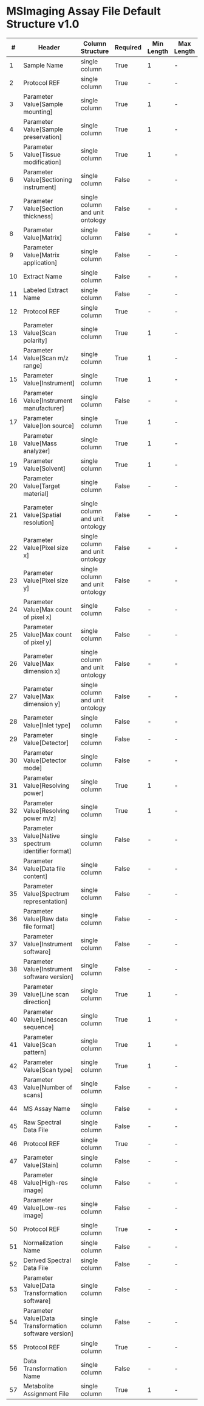 # MSImaging Assay File Default Structure v1.0

| # |Header  | Column Structure  | Required | Min Length | Max Length | Description | Examples | Controlled Terms| Default Value  |
|---|--------|-------------------|----------|------------|------------|-------------|----------|-----------------|----------------|
| 1 | Sample Name | single column | True | 1 | - |  |  | [Controlled Terms](../../../docs/prioritised-control-lists/assay-control-lists/1_0/assay-file-MSImaging-1_0.md#sample-name-column) | |
| 2 | Protocol REF | single column | True | - | - |  |  | [Controlled Terms](../../../docs/prioritised-control-lists/assay-control-lists/1_0/assay-file-MSImaging-1_0.md#protocol-ref-column) | Preparation|
| 3 | Parameter Value[Sample mounting] | single column | True | 1 | - |  |  | [Controlled Terms](../../../docs/prioritised-control-lists/assay-control-lists/1_0/assay-file-MSImaging-1_0.md#parameter-valuesample-mounting-column) | |
| 4 | Parameter Value[Sample preservation] | single column | True | 1 | - |  |  | [Controlled Terms](../../../docs/prioritised-control-lists/assay-control-lists/1_0/assay-file-MSImaging-1_0.md#parameter-valuesample-preservation-column) | |
| 5 | Parameter Value[Tissue modification] | single column | True | 1 | - |  |  | [Controlled Terms](../../../docs/prioritised-control-lists/assay-control-lists/1_0/assay-file-MSImaging-1_0.md#parameter-valuetissue-modification-column) | |
| 6 | Parameter Value[Sectioning instrument] | single column | False | - | - |  |  | [Controlled Terms](../../../docs/prioritised-control-lists/assay-control-lists/1_0/assay-file-MSImaging-1_0.md#parameter-valuesectioning-instrument-column) | |
| 7 | Parameter Value[Section thickness] | single column and unit ontology | False | - | - |  |  | [Controlled Terms](../../../docs/prioritised-control-lists/assay-control-lists/1_0/assay-file-MSImaging-1_0.md#parameter-valuesection-thickness-column) | |
| 8 | Parameter Value[Matrix] | single column | False | - | - |  |  | [Controlled Terms](../../../docs/prioritised-control-lists/assay-control-lists/1_0/assay-file-MSImaging-1_0.md#parameter-valuematrix-column) | |
| 9 | Parameter Value[Matrix application] | single column | False | - | - |  |  | [Controlled Terms](../../../docs/prioritised-control-lists/assay-control-lists/1_0/assay-file-MSImaging-1_0.md#parameter-valuematrix-application-column) | |
| 10 | Extract Name | single column | False | - | - |  |  | [Controlled Terms](../../../docs/prioritised-control-lists/assay-control-lists/1_0/assay-file-MSImaging-1_0.md#extract-name-column) | |
| 11 | Labeled Extract Name | single column | False | - | - |  |  | [Controlled Terms](../../../docs/prioritised-control-lists/assay-control-lists/1_0/assay-file-MSImaging-1_0.md#labeled-extract-name-column) | |
| 12 | Protocol REF | single column | True | - | - |  |  | [Controlled Terms](../../../docs/prioritised-control-lists/assay-control-lists/1_0/assay-file-MSImaging-1_0.md#protocol-ref-column) | Mass spectrometry|
| 13 | Parameter Value[Scan polarity] | single column | True | 1 | - |  |  | [Controlled Terms](../../../docs/prioritised-control-lists/assay-control-lists/1_0/assay-file-MSImaging-1_0.md#parameter-valuescan-polarity-column) | |
| 14 | Parameter Value[Scan m/z range] | single column | True | 1 | - |  |  | [Controlled Terms](../../../docs/prioritised-control-lists/assay-control-lists/1_0/assay-file-MSImaging-1_0.md#parameter-valuescan-m/z-range-column) | |
| 15 | Parameter Value[Instrument] | single column | True | 1 | - |  |  | [Controlled Terms](../../../docs/prioritised-control-lists/assay-control-lists/1_0/assay-file-MSImaging-1_0.md#parameter-valueinstrument-column) | |
| 16 | Parameter Value[Instrument manufacturer] | single column | False | - | - |  |  | [Controlled Terms](../../../docs/prioritised-control-lists/assay-control-lists/1_0/assay-file-MSImaging-1_0.md#parameter-valueinstrument-manufacturer-column) | |
| 17 | Parameter Value[Ion source] | single column | True | 1 | - |  |  | [Controlled Terms](../../../docs/prioritised-control-lists/assay-control-lists/1_0/assay-file-MSImaging-1_0.md#parameter-valueion-source-column) | |
| 18 | Parameter Value[Mass analyzer] | single column | True | 1 | - |  |  | [Controlled Terms](../../../docs/prioritised-control-lists/assay-control-lists/1_0/assay-file-MSImaging-1_0.md#parameter-valuemass-analyzer-column) | |
| 19 | Parameter Value[Solvent] | single column | True | 1 | - |  |  | [Controlled Terms](../../../docs/prioritised-control-lists/assay-control-lists/1_0/assay-file-MSImaging-1_0.md#parameter-valuesolvent-column) | |
| 20 | Parameter Value[Target material] | single column | False | - | - |  |  | [Controlled Terms](../../../docs/prioritised-control-lists/assay-control-lists/1_0/assay-file-MSImaging-1_0.md#parameter-valuetarget-material-column) | |
| 21 | Parameter Value[Spatial resolution] | single column and unit ontology | False | - | - |  |  | [Controlled Terms](../../../docs/prioritised-control-lists/assay-control-lists/1_0/assay-file-MSImaging-1_0.md#parameter-valuespatial-resolution-column) | |
| 22 | Parameter Value[Pixel size x] | single column and unit ontology | False | - | - |  |  | [Controlled Terms](../../../docs/prioritised-control-lists/assay-control-lists/1_0/assay-file-MSImaging-1_0.md#parameter-valuepixel-size-x-column) | |
| 23 | Parameter Value[Pixel size y] | single column and unit ontology | False | - | - |  |  | [Controlled Terms](../../../docs/prioritised-control-lists/assay-control-lists/1_0/assay-file-MSImaging-1_0.md#parameter-valuepixel-size-y-column) | |
| 24 | Parameter Value[Max count of pixel x] | single column | False | - | - |  |  | [Controlled Terms](../../../docs/prioritised-control-lists/assay-control-lists/1_0/assay-file-MSImaging-1_0.md#parameter-valuemax-count-of-pixel-x-column) | |
| 25 | Parameter Value[Max count of pixel y] | single column | False | - | - |  |  | [Controlled Terms](../../../docs/prioritised-control-lists/assay-control-lists/1_0/assay-file-MSImaging-1_0.md#parameter-valuemax-count-of-pixel-y-column) | |
| 26 | Parameter Value[Max dimension x] | single column and unit ontology | False | - | - |  |  | [Controlled Terms](../../../docs/prioritised-control-lists/assay-control-lists/1_0/assay-file-MSImaging-1_0.md#parameter-valuemax-dimension-x-column) | |
| 27 | Parameter Value[Max dimension y] | single column and unit ontology | False | - | - |  |  | [Controlled Terms](../../../docs/prioritised-control-lists/assay-control-lists/1_0/assay-file-MSImaging-1_0.md#parameter-valuemax-dimension-y-column) | |
| 28 | Parameter Value[Inlet type] | single column | False | - | - |  |  | [Controlled Terms](../../../docs/prioritised-control-lists/assay-control-lists/1_0/assay-file-MSImaging-1_0.md#parameter-valueinlet-type-column) | |
| 29 | Parameter Value[Detector] | single column | False | - | - |  |  | [Controlled Terms](../../../docs/prioritised-control-lists/assay-control-lists/1_0/assay-file-MSImaging-1_0.md#parameter-valuedetector-column) | |
| 30 | Parameter Value[Detector mode] | single column | False | - | - |  |  | [Controlled Terms](../../../docs/prioritised-control-lists/assay-control-lists/1_0/assay-file-MSImaging-1_0.md#parameter-valuedetector-mode-column) | |
| 31 | Parameter Value[Resolving power] | single column | True | 1 | - |  |  | [Controlled Terms](../../../docs/prioritised-control-lists/assay-control-lists/1_0/assay-file-MSImaging-1_0.md#parameter-valueresolving-power-column) | |
| 32 | Parameter Value[Resolving power m/z] | single column | True | 1 | - |  |  | [Controlled Terms](../../../docs/prioritised-control-lists/assay-control-lists/1_0/assay-file-MSImaging-1_0.md#parameter-valueresolving-power-m/z-column) | |
| 33 | Parameter Value[Native spectrum identifier format] | single column | False | - | - |  |  | [Controlled Terms](../../../docs/prioritised-control-lists/assay-control-lists/1_0/assay-file-MSImaging-1_0.md#parameter-valuenative-spectrum-identifier-format-column) | |
| 34 | Parameter Value[Data file content] | single column | False | - | - |  |  | [Controlled Terms](../../../docs/prioritised-control-lists/assay-control-lists/1_0/assay-file-MSImaging-1_0.md#parameter-valuedata-file-content-column) | |
| 35 | Parameter Value[Spectrum representation] | single column | False | - | - |  |  | [Controlled Terms](../../../docs/prioritised-control-lists/assay-control-lists/1_0/assay-file-MSImaging-1_0.md#parameter-valuespectrum-representation-column) | |
| 36 | Parameter Value[Raw data file format] | single column | False | - | - |  |  | [Controlled Terms](../../../docs/prioritised-control-lists/assay-control-lists/1_0/assay-file-MSImaging-1_0.md#parameter-valueraw-data-file-format-column) | |
| 37 | Parameter Value[Instrument software] | single column | False | - | - |  |  | [Controlled Terms](../../../docs/prioritised-control-lists/assay-control-lists/1_0/assay-file-MSImaging-1_0.md#parameter-valueinstrument-software-column) | |
| 38 | Parameter Value[Instrument software version] | single column | False | - | - |  |  | [Controlled Terms](../../../docs/prioritised-control-lists/assay-control-lists/1_0/assay-file-MSImaging-1_0.md#parameter-valueinstrument-software-version-column) | |
| 39 | Parameter Value[Line scan direction] | single column | True | 1 | - |  |  | [Controlled Terms](../../../docs/prioritised-control-lists/assay-control-lists/1_0/assay-file-MSImaging-1_0.md#parameter-valueline-scan-direction-column) | |
| 40 | Parameter Value[Linescan sequence] | single column | True | 1 | - |  |  | [Controlled Terms](../../../docs/prioritised-control-lists/assay-control-lists/1_0/assay-file-MSImaging-1_0.md#parameter-valuelinescan-sequence-column) | |
| 41 | Parameter Value[Scan pattern] | single column | True | 1 | - |  |  | [Controlled Terms](../../../docs/prioritised-control-lists/assay-control-lists/1_0/assay-file-MSImaging-1_0.md#parameter-valuescan-pattern-column) | |
| 42 | Parameter Value[Scan type] | single column | True | 1 | - |  |  | [Controlled Terms](../../../docs/prioritised-control-lists/assay-control-lists/1_0/assay-file-MSImaging-1_0.md#parameter-valuescan-type-column) | |
| 43 | Parameter Value[Number of scans] | single column | False | - | - |  |  | [Controlled Terms](../../../docs/prioritised-control-lists/assay-control-lists/1_0/assay-file-MSImaging-1_0.md#parameter-valuenumber-of-scans-column) | |
| 44 | MS Assay Name | single column | False | - | - |  |  | [Controlled Terms](../../../docs/prioritised-control-lists/assay-control-lists/1_0/assay-file-MSImaging-1_0.md#ms-assay-name-column) | |
| 45 | Raw Spectral Data File | single column | False | - | - |  |  | [Controlled Terms](../../../docs/prioritised-control-lists/assay-control-lists/1_0/assay-file-MSImaging-1_0.md#raw-spectral-data-file-column) | |
| 46 | Protocol REF | single column | True | - | - |  |  | [Controlled Terms](../../../docs/prioritised-control-lists/assay-control-lists/1_0/assay-file-MSImaging-1_0.md#protocol-ref-column) | Histology|
| 47 | Parameter Value[Stain] | single column | False | - | - |  |  | [Controlled Terms](../../../docs/prioritised-control-lists/assay-control-lists/1_0/assay-file-MSImaging-1_0.md#parameter-valuestain-column) | |
| 48 | Parameter Value[High-res image] | single column | False | - | - |  |  | [Controlled Terms](../../../docs/prioritised-control-lists/assay-control-lists/1_0/assay-file-MSImaging-1_0.md#parameter-valuehigh-res-image-column) | |
| 49 | Parameter Value[Low-res image] | single column | False | - | - |  |  | [Controlled Terms](../../../docs/prioritised-control-lists/assay-control-lists/1_0/assay-file-MSImaging-1_0.md#parameter-valuelow-res-image-column) | |
| 50 | Protocol REF | single column | True | - | - |  |  | [Controlled Terms](../../../docs/prioritised-control-lists/assay-control-lists/1_0/assay-file-MSImaging-1_0.md#protocol-ref-column) | Data transformation|
| 51 | Normalization Name | single column | False | - | - |  |  | [Controlled Terms](../../../docs/prioritised-control-lists/assay-control-lists/1_0/assay-file-MSImaging-1_0.md#normalization-name-column) | |
| 52 | Derived Spectral Data File | single column | False | - | - |  |  | [Controlled Terms](../../../docs/prioritised-control-lists/assay-control-lists/1_0/assay-file-MSImaging-1_0.md#derived-spectral-data-file-column) | |
| 53 | Parameter Value[Data Transformation software] | single column | False | - | - |  |  | [Controlled Terms](../../../docs/prioritised-control-lists/assay-control-lists/1_0/assay-file-MSImaging-1_0.md#parameter-valuedata-transformation-software-column) | |
| 54 | Parameter Value[Data Transformation software version] | single column | False | - | - |  |  | [Controlled Terms](../../../docs/prioritised-control-lists/assay-control-lists/1_0/assay-file-MSImaging-1_0.md#parameter-valuedata-transformation-software-version-column) | |
| 55 | Protocol REF | single column | True | - | - |  |  | [Controlled Terms](../../../docs/prioritised-control-lists/assay-control-lists/1_0/assay-file-MSImaging-1_0.md#protocol-ref-column) | Metabolite identification|
| 56 | Data Transformation Name | single column | False | - | - |  |  | [Controlled Terms](../../../docs/prioritised-control-lists/assay-control-lists/1_0/assay-file-MSImaging-1_0.md#data-transformation-name-column) | |
| 57 | Metabolite Assignment File | single column | True | 1 | - |  |  | [Controlled Terms](../../../docs/prioritised-control-lists/assay-control-lists/1_0/assay-file-MSImaging-1_0.md#metabolite-assignment-file-column) | |

